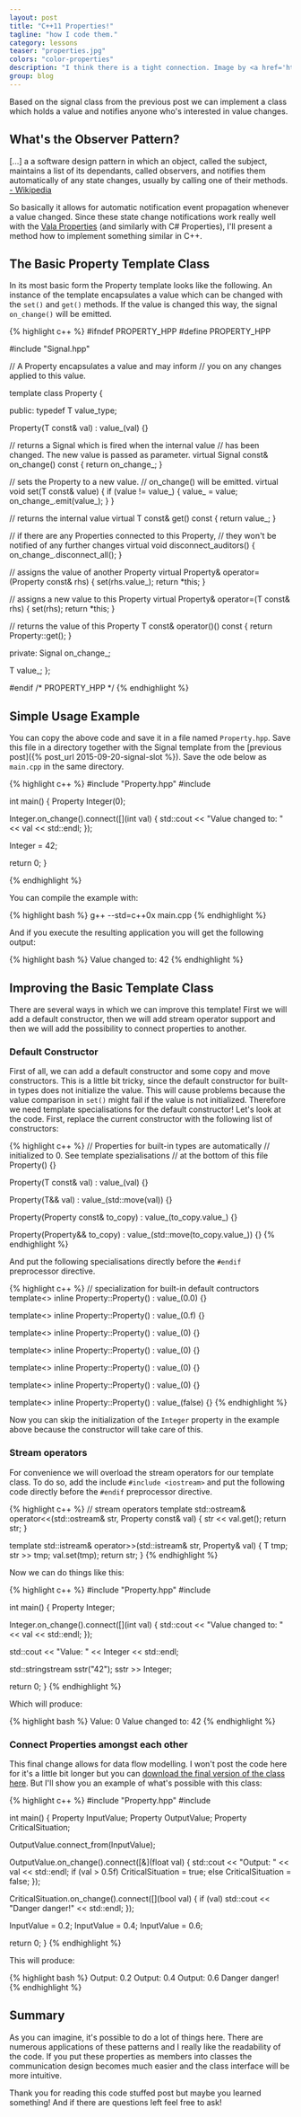 ```yaml
---
layout: post
title: "C++11 Properties!"
tagline: "how I code them."
category: lessons
teaser: "properties.jpg"
colors: "color-properties"
description: "I think there is a tight connection. Image by <a href='https://www.flickr.com/photos/hulagway/6020190512/'>whologwhy</a>."
group: blog
---
```


Based on the signal class from the previous post we can implement a class which holds a value and notifies anyone who's interested in value changes.

<!--more-->

## What's the Observer Pattern?

<div class="well"> [...] a a software design pattern in which an object, called the subject, maintains a list of its dependants, called observers, and notifies them automatically of any state changes, usually by calling one of their methods.<a href="https://en.wikipedia.org/wiki/Observer_pattern"> - Wikipedia</a></div>

So basically it allows for automatic notification event propagation whenever a value changed. Since these state change notifications work really well with the  [Vala Properties](https://wiki.gnome.org/Projects/Vala/PropertiesSample) (and similarly with C# Properties), I'll present a method how to implement something similar in C++.

## The Basic Property Template Class

In its most basic form the Property template looks like the following. An instance of the template encapsulates a value which can be changed with the `set()` and `get()` methods. If the value is changed this way, the signal `on_change()` will be emitted.

{% highlight c++ %}
#ifndef PROPERTY_HPP
#define PROPERTY_HPP

#include "Signal.hpp"

// A Property encapsulates a value and may inform
// you on any changes applied to this value.

template <typename T>
class Property {

 public:
  typedef T value_type;

  Property(T const& val) : value_(val) {}

  // returns a Signal which is fired when the internal value
  // has been changed. The new value is passed as parameter.
  virtual Signal<T> const& on_change() const {
    return on_change_;
  }

  // sets the Property to a new value.
  // on_change() will be emitted.
  virtual void set(T const& value) {
    if (value != value_) {
      value_ = value;
      on_change_.emit(value_);
    }
  }

  // returns the internal value
  virtual T const& get() const { return value_; }

  // if there are any Properties connected to this Property,
  // they won't be notified of any further changes
  virtual void disconnect_auditors() {
    on_change_.disconnect_all();
  }

  // assigns the value of another Property
  virtual Property<T>& operator=(Property<T> const& rhs) {
    set(rhs.value_);
    return *this;
  }

  // assigns a new value to this Property
  virtual Property<T>& operator=(T const& rhs) {
    set(rhs);
    return *this;
  }

  // returns the value of this Property
  T const& operator()() const {
    return Property<T>::get();
  }

 private:
  Signal<T> on_change_;

  T value_;
};

#endif /* PROPERTY_HPP */
{% endhighlight %}


## Simple Usage Example

You can copy the above code and save it in a file named `Property.hpp`. Save this file in a directory together with the Signal template from the [previous post]({% post_url 2015-09-20-signal-slot %}). Save the ode below as `main.cpp` in the same directory.

{% highlight c++ %}
#include "Property.hpp"
#include <iostream>

int main() {
  Property<int> Integer(0);

  Integer.on_change().connect([](int val) {
    std::cout << "Value changed to: " << val << std::endl;
  });

  Integer = 42;

  return 0;
}

{% endhighlight %}

You can compile the example with:

{% highlight bash %}
g++ --std=c++0x main.cpp
{% endhighlight %}

And if you execute the resulting application you will get the following output:

{% highlight bash %}
Value changed to: 42
{% endhighlight %}

## Improving the Basic Template Class

There are several ways in which we can improve this template! First we will add a default constructor, then we will add stream operator support and then we will add the possibility to connect properties to another.

### Default Constructor

First of all, we can add a default constructor and some copy and move constructors. This is a little bit tricky, since the default constructor for built-in types does not initialize the value. This will cause problems because the value comparison in `set()` might fail if the value is not initialized. Therefore we need template specialisations for the default constructor! Let's look at the code. First, replace the current constructor with the following list of constructors:

{% highlight c++ %}
// Properties for built-in types are automatically
// initialized to 0. See template spezialisations
// at the bottom of this file
Property() {}

Property(T const& val)
  : value_(val) {}

Property(T&& val)
  : value_(std::move(val)) {}

Property(Property<T> const& to_copy)
  : value_(to_copy.value_) {}

Property(Property<T>&& to_copy)
  : value_(std::move(to_copy.value_)) {}
{% endhighlight %}

And put the following specialisations directly before the `#endif` preprocessor directive.

{% highlight c++ %}
// specialization for built-in default contructors
template<> inline Property<double>::Property()
  : value_(0.0) {}

template<> inline Property<float>::Property()
  : value_(0.f) {}

template<> inline Property<short>::Property()
  : value_(0) {}

template<> inline Property<int>::Property()
  : value_(0) {}

template<> inline Property<char>::Property()
  : value_(0) {}

template<> inline Property<unsigned>::Property()
  : value_(0) {}

template<> inline Property<bool>::Property()
  : value_(false) {}
{% endhighlight %}

Now you can skip the initialization of the `Integer` property in the example above because the constructor will take care of this.

### Stream operators

For convenience we will overload the stream operators for our template class. To do so, add the include `#include <iostream>` and put the following code directly before the `#endif` preprocessor directive.

{% highlight c++ %}
// stream operators
template<typename T>
std::ostream& operator<<(std::ostream& str, Property<T> const& val) {
  str << val.get();
  return str;
}

template<typename T>
std::istream& operator>>(std::istream& str, Property<T>& val) {
  T tmp;
  str >> tmp;
  val.set(tmp);
  return str;
}
{% endhighlight %}

Now we can do things like this:

{% highlight c++ %}
#include "Property.hpp"
#include <sstream>

int main() {
  Property<int> Integer;

  Integer.on_change().connect([](int val) {
    std::cout << "Value changed to: " << val << std::endl;
  });

  std::cout << "Value: " << Integer << std::endl;

  std::stringstream sstr("42");
  sstr >> Integer;

  return 0;
}
{% endhighlight %}

Which will produce:

{% highlight bash %}
Value: 0
Value changed to: 42
{% endhighlight %}


### Connect Properties amongst each other

This final change allows for data flow modelling. I won't post the code here for it's a little bit longer but you can [download the final version of the class here](/assets/files/code/Property.hpp). But I'll show you an example of what's possible with this class:

{% highlight c++ %}
#include "Property.hpp"
#include <sstream>

int main() {
  Property<float> InputValue;
  Property<float> OutputValue;
  Property<bool>  CriticalSituation;

  OutputValue.connect_from(InputValue);

  OutputValue.on_change().connect([&](float val) {
    std::cout << "Output: " << val << std::endl;
    if (val > 0.5f) CriticalSituation = true;
    else            CriticalSituation = false;
  });

  CriticalSituation.on_change().connect([](bool val) {
    if (val) std::cout << "Danger danger!" << std::endl;
  });

  InputValue = 0.2;
  InputValue = 0.4;
  InputValue = 0.6;

  return 0;
}
{% endhighlight %}

This will produce:

{% highlight bash %}
Output: 0.2
Output: 0.4
Output: 0.6
Danger danger!
{% endhighlight %}

## Summary

As you can imagine, it's possible to do a lot of things here. There are numerous applications of these patterns and I really like the readability of the code. If you put these properties as members into classes the communication design becomes much easier and the class interface will be more intuitive.

Thank you for reading this code stuffed post but maybe you learned something! And if there are questions left feel free to ask!
